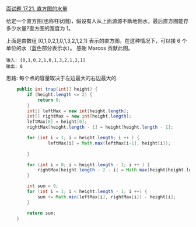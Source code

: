 [面试题 17.21. 直方图的水量](https://leetcode-cn.com/problems/volume-of-histogram-lcci/)

给定一个直方图(也称柱状图)，假设有人从上面源源不断地倒水，最后直方图能存多少水量?直方图的宽度为 1。

上面是由数组 [0,1,0,2,1,0,1,3,2,1,2,1] 表示的直方图，在这种情况下，可以接 6 个单位的水（蓝色部分表示水）。 感谢 Marcos 贡献此图。

```shell
输入: [0,1,0,2,1,0,1,3,2,1,2,1]
输出: 6
```
思路: 每个点的容量取决于左边最大的右边最大的.

```java
    public int trap(int[] height) {
        if (height.length <= 2) {
            return 0;
        }
        int[] leftMax = new int[height.length];
        int[] rightMax = new int[height.length];
        leftMax[0] = height[0];
        rightMax[height.length - 1] = height[height.length - 1];

        for (int i = 1; i < height.length; i ++ ) {
                leftMax[i] = Math.max(leftMax[i-1], height[i]);
            
        }

        for (int i = 0; i < height.length - 1; i ++ ) {
            rightMax[height.length - 2 - i] = Math.max(height[height.length-2-i], rightMax[height.length - 1 - i]);   
        }

        int sum = 0;
        for (int i = 1; i < height.length - 1; i ++) {
            sum += Math.min(leftMax[i], rightMax[i]) - height[i];
        }

        return sum;
    }
```